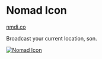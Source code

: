 # Nomad Icon

[nmdi.co](http://nmdi.co)

Broadcast your current location, son.

[![Nomad Icon](http://nmdi.co/db8e58616d2fdf59/status.svg)](https://twitter.com/sungwoncho)
